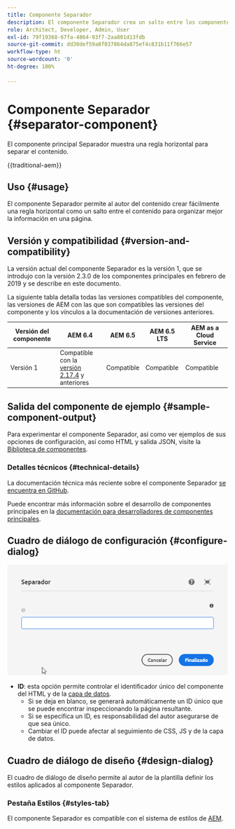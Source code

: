 ```yaml
---
title: Componente Separador
description: El componente Separador crea un salto entre los componentes de una página
role: Architect, Developer, Admin, User
exl-id: 79f19368-67fa-4864-93f7-2aa801d13fdb
source-git-commit: dd30def59a8f037864da875ef4c831b11f766e57
workflow-type: ht
source-wordcount: '0'
ht-degree: 100%

---
```



# Componente Separador {#separator-component}

El componente principal Separador muestra una regla horizontal para separar el contenido.

{{traditional-aem}}

## Uso {#usage}

El componente Separador permite al autor del contenido crear fácilmente una regla horizontal como un salto entre el contenido para organizar mejor la información en una página.

## Versión y compatibilidad {#version-and-compatibility}

La versión actual del componente Separador es la versión 1, que se introdujo con la versión 2.3.0 de los componentes principales en febrero de 2019 y se describe en este documento.

La siguiente tabla detalla todas las versiones compatibles del componente, las versiones de AEM con las que son compatibles las versiones del componente y los vínculos a la documentación de versiones anteriores.

| Versión del componente | AEM 6.4 | AEM 6.5 | AEM 6.5 LTS | AEM as a Cloud Service |
|---|---|---|---|---|
| Versión 1 | Compatible con la <br>[versión 2.17.4](/help/versions.md) y anteriores | Compatible | Compatible | Compatible |

## Salida del componente de ejemplo {#sample-component-output}

Para experimentar el componente Separador, así como ver ejemplos de sus opciones de configuración, así como HTML y salida JSON, visite la [Biblioteca de componentes](https://adobe.com/go/aem_cmp_library_separator_es).

### Detalles técnicos {#technical-details}

La documentación técnica más reciente sobre el componente Separador [se encuentra en GitHub](https://adobe.com/go/aem_cmp_tech_separator_v1_es).

Puede encontrar más información sobre el desarrollo de componentes principales en la [documentación para desarrolladores de componentes principales](/help/developing/overview.md).

## Cuadro de diálogo de configuración {#configure-dialog}

![Cuadro de diálogo de edición del componente Separador](/help/assets/separator-edit.png)

* **ID**: esta opción permite controlar el identificador único del componente del HTML y de la [capa de datos](/help/developing/data-layer/overview.md).
   * Si se deja en blanco, se generará automáticamente un ID único que se puede encontrar inspeccionando la página resultante.
   * Si se especifica un ID, es responsabilidad del autor asegurarse de que sea único.
   * Cambiar el ID puede afectar al seguimiento de CSS, JS y de la capa de datos.

## Cuadro de diálogo de diseño {#design-dialog}

El cuadro de diálogo de diseño permite al autor de la plantilla definir los estilos aplicados al componente Separador.

### Pestaña Estilos {#styles-tab}

El componente Separador es compatible con el sistema de estilos de [AEM](/help/get-started/authoring.md#component-styling).
